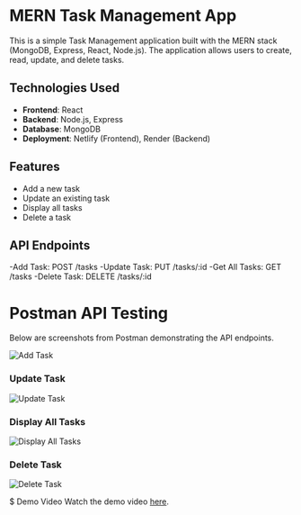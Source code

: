 # MERN Task Management App

This is a simple Task Management application built with the MERN stack (MongoDB, Express, React, Node.js). The application allows users to create, read, update, and delete tasks.

## Technologies Used

- **Frontend**: React
- **Backend**: Node.js, Express
- **Database**: MongoDB
- **Deployment**: Netlify (Frontend), Render (Backend)

## Features

- Add a new task
- Update an existing task
- Display all tasks
- Delete a task

## API Endpoints
-Add Task: POST /tasks
-Update Task: PUT /tasks/:id
-Get All Tasks: GET /tasks
-Delete Task: DELETE /tasks/:id

# Postman API Testing
Below are screenshots from Postman demonstrating the API endpoints.

![Add Task](./sscreenshot_postman/Screenshot(258).png)

### Update Task
![Update Task](./postman/Updatetask.png)

### Display All Tasks
![Display All Tasks](./postman/Displayalltask.png)

### Delete Task
![Delete Task](./postman/Deletetask.png)

$ Demo Video
Watch the demo video [here](https://drive.google.com/file/d/1g9n9OGZIiC8HFssdVjETdcUr089KTRX6/view?usp=drivesdk).

